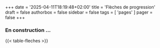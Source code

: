 +++
date = '2025-04-11T18:19:48+02:00'
title = 'Flèches de progression'
draft = false
authorbox = false
sidebar = false
tags = [ 'pages' ]
pager = false
+++

<h3>En construction ...</h3>

{{< table-fleches >}}